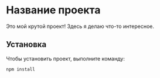 # Название проекта

Это мой крутой проект! Здесь я делаю что-то интересное.

## Установка

Чтобы установить проект, выполните команду:

```bash
npm install